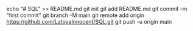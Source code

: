 echo "# SQL" >> README.md
git init
git add README.md
git commit -m "first commit"
git branch -M main
git remote add origin https://github.com/LatoyaInnocent/SQL.git
git push -u origin main
